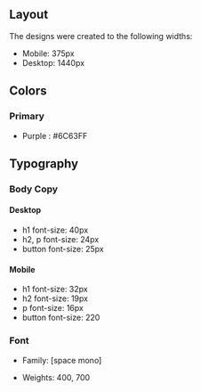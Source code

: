 ## Layout

The designs were created to the following widths:

- Mobile: 375px
- Desktop: 1440px

## Colors

### Primary

- Purple : #6C63FF

## Typography

### Body Copy

#### Desktop 
- h1 font-size: 40px
- h2, p font-size: 24px 
- button font-size: 25px

#### Mobile
- h1 font-size: 32px
- h2 font-size: 19px
- p font-size: 16px
- button font-size: 220

### Font

- Family: [space mono] <link href='https://fonts.googleapis.com/css2?family=Space+Mono:wght@400;700&display=swap'>

- Weights: 400, 700
